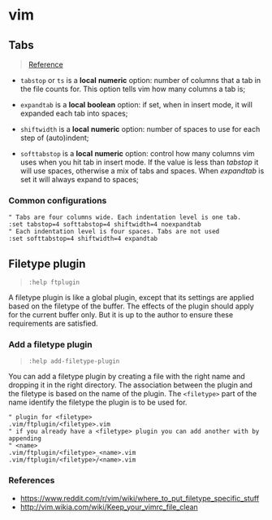 # vim

## Tabs
> [Reference](https://tedlogan.com/techblog3.html)

- `tabstop` or `ts` is a **local** **numeric** option: number of columns that a
  tab in the file counts for. This option tells vim how many columns a tab is;

- `expandtab` is a **local** **boolean** option: if set, when in insert mode,
  it will expanded each tab into spaces;

- `shiftwidth` is a **local** **numeric** option: number of spaces to use for
  each step of (auto)indent;

- `softtabstop` is a **local** **numeric** option: control how many columns vim
  uses when you hit tab in insert mode. If the value is less than *tabstop* it
  will use spaces, otherwise a mix of tabs and spaces. When *expandtab* is set
  it will always expand to spaces;

### Common configurations

```vim
" Tabs are four columns wide. Each indentation level is one tab.
:set tabstop=4 softtabstop=4 shiftwidth=4 noexpandtab
" Each indentation level is four spaces. Tabs are not used
:set softtabstop=4 shiftwidth=4 expandtab
```

## Filetype plugin
> `:help ftplugin`

A filetype plugin is like a global plugin, except that its settings are applied
based on the filetype of the buffer. The effects of the plugin should apply for
the current buffer only. But it is up to the author to ensure these
requirements are satisfied.


### Add a filetype plugin
> `:help add-filetype-plugin`

You can add a filetype plugin by creating a file with the right name and
dropping it in the right directory. The association between the plugin and the
filetype is based on the name of the plugin.  The `<filetype>` part of the name
identify the filetype the plugin is to be used for.

```vim
" plugin for <filetype>
.vim/ftplugin/<filetype>.vim
" if you already have a <filetype> plugin you can add another with by appending
" <name>
.vim/ftplugin/<filetype>_<name>.vim
.vim/ftplugin/<filetype>/<name>.vim
```

### References

- https://www.reddit.com/r/vim/wiki/where_to_put_filetype_specific_stuff
- http://vim.wikia.com/wiki/Keep_your_vimrc_file_clean
